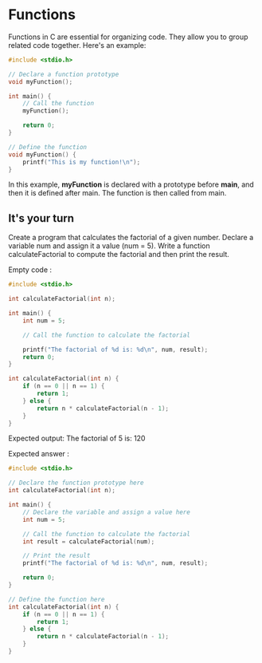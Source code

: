 # Functions

Functions in C are essential for organizing code. They allow you to group related code together. Here's an example:

```c
#include <stdio.h>

// Declare a function prototype
void myFunction();

int main() {
    // Call the function
    myFunction();

    return 0;
}

// Define the function
void myFunction() {
    printf("This is my function!\n");
}
```

In this example, **myFunction** is declared with a prototype before **main**, and then it is defined after main. The function is then called from main.

## It's your turn

Create a program that calculates the factorial of a given number. Declare a variable num and assign it a value (num = 5). Write a function calculateFactorial to compute the factorial and then print the result.

Empty code : 
```c
#include <stdio.h>

int calculateFactorial(int n);

int main() {
    int num = 5;

    // Call the function to calculate the factorial

    printf("The factorial of %d is: %d\n", num, result);
    return 0;
}

int calculateFactorial(int n) {
    if (n == 0 || n == 1) {
        return 1;
    } else {
        return n * calculateFactorial(n - 1);
    }
}
```

Expected output: 
The factorial of 5 is: 120

Expected answer : 
```c
#include <stdio.h>

// Declare the function prototype here
int calculateFactorial(int n);

int main() {
    // Declare the variable and assign a value here
    int num = 5;

    // Call the function to calculate the factorial
    int result = calculateFactorial(num);

    // Print the result
    printf("The factorial of %d is: %d\n", num, result);

    return 0;
}

// Define the function here
int calculateFactorial(int n) {
    if (n == 0 || n == 1) {
        return 1;
    } else {
        return n * calculateFactorial(n - 1);
    }
}
````


